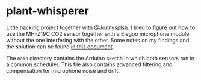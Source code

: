 # plant-whisperer

Little hacking project together with [@Jonnysplsh](https://github.com/Jonnysplsh/plant-whisperer). I tried to figure out how to use the MH-Z19C CO2 sensor together with a Elegoo microphone module without the one interfering with the other. Some notes on my findings and the solution can be found [in this document](https://www.notion.so/Investigation-on-Plant-Whisperer-sensor-issues-8aec2f37122c421aad824b1a2a6fca39).

The `main` directory contains the Arduino sketch in which both sensors run in a common scheduler. This file also contains advanced filtering and compensation for microphone noise and drift.

